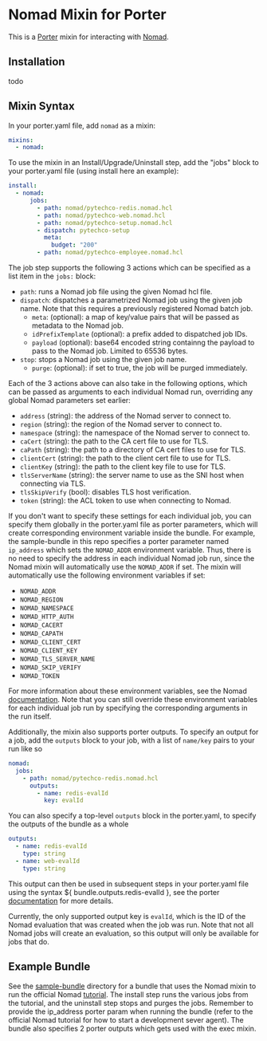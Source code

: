 # Nomad Mixin for Porter

This is a [Porter](https://porter.sh) mixin for interacting with [Nomad](https://www.nomadproject.io/).

## Installation

todo

## Mixin Syntax

In your porter.yaml file, add `nomad` as a mixin:

```yaml
mixins:
  - nomad:
```

To use the mixin in an Install/Upgrade/Uninstall step, add the "jobs" block to your porter.yaml file (using install here
an example):

```yaml
install:
  - nomad:
      jobs:
        - path: nomad/pytechco-redis.nomad.hcl
        - path: nomad/pytechco-web.nomad.hcl
        - path: nomad/pytechco-setup.nomad.hcl
        - dispatch: pytechco-setup
          meta:
            budget: "200"
        - path: nomad/pytechco-employee.nomad.hcl
```

The job step supports the following 3 actions which can be specified as a list item in the `jobs:` block:

- `path`: runs a Nomad job file using the given Nomad hcl file.
- `dispatch`: dispatches a parametrized Nomad job using the given job name. Note that this requires a previously registered Nomad batch job.
    - `meta`: (optional): a map of key/value pairs that will be passed as metadata to the Nomad job.
    - `idPrefixTemplate` (optional): a prefix added to dispatched job IDs.
    - `payload` (optional): base64 encoded string containng the payload to pass to the Nomad job. Limited to 65536
      bytes.
- `stop`: stops a Nomad job using the given job name.
    - `purge`: (optional): if set to true, the job will be purged immediately.

Each of the 3 actions above can also take in the following options, which can be passed as arguments to each individual
Nomad run, overriding any global Nomad parameters set earlier:

- `address` (string): the address of the Nomad server to connect to.
- `region` (string): the region of the Nomad server to connect to.
- `namespace` (string): the namespace of the Nomad server to connect to.
- `caCert` (string): the path to the CA cert file to use for TLS.
- `caPath` (string): the path to a directory of CA cert files to use for TLS.
- `clientCert` (string): the path to the client cert file to use for TLS.
- `clientKey` (string): the path to the client key file to use for TLS.
- `tlsServerName` (string): the server name to use as the SNI host when connecting via TLS.
- `tlsSkipVerify` (bool): disables TLS host verification.
- `token` (string): the ACL token to use when connecting to Nomad.

If you don't want to specify these settings for each individual job, you can specify them globally in the porter.yaml
file as porter parameters, which will create corresponding environment variable inside the bundle. For example, the
sample-bundle in this repo specifies a porter parameter named `ip_address` which sets the `NOMAD_ADDR` environment variable. 
Thus, there is no need to specify the address in each individual Nomad job run, since the Nomad mixin will automatically 
use the `NOMAD_ADDR` if set. The mixin will automatically use the following environment variables if set:

- `NOMAD_ADDR`
- `NOMAD_REGION`
- `NOMAD_NAMESPACE`
- `NOMAD_HTTP_AUTH`
- `NOMAD_CACERT`
- `NOMAD_CAPATH`
- `NOMAD_CLIENT_CERT`
- `NOMAD_CLIENT_KEY`
- `NOMAD_TLS_SERVER_NAME`
- `NOMAD_SKIP_VERIFY`
- `NOMAD_TOKEN`

For more information about these environment variables, see the Nomad [documentation](https://developer.hashicorp.com/nomad/docs/commands#environment-variables).
Note that you can still override these environment variables for each individual job run by specifying the corresponding arguments in the run itself.

Additionally, the mixin also supports porter outputs. To specify an output for a job, add the `outputs` block to your
job, with a
list of `name/key` pairs to your run like so

```yaml
nomad:
  jobs:
    - path: nomad/pytechco-redis.nomad.hcl
      outputs:
        - name: redis-evalId
          key: evalId
```

You can also specify a top-level `outputs` block in the porter.yaml, to specify the outputs of the bundle as a whole

```yaml
outputs:
  - name: redis-evalId
    type: string
  - name: web-evalId
    type: string
```

This output can then be used in subsequent steps in your porter.yaml file using the syntax ${
bundle.outputs.redis-evalId }, see
the porter [documentation](https://porter.sh/wiring/#wiring-outputs) for more details.

Currently, the only supported output key is `evalId`, which is the ID of the Nomad evaluation that was created when the
job was run.
Note that not all Nomad jobs will create an evaluation, so this output will only be available for jobs that do.

## Example Bundle

See the [sample-bundle](./sample-bundle) directory for a bundle that uses the Nomad mixin to run the official
Nomad [tutorial](https://developer.hashicorp.com/nomad/tutorials/get-started/gs-deploy-job).
The install step runs the various jobs from the tutorial, and the uninstall step stops and purges the jobs. Remember to
provide the ip_address porter param when running the bundle (refer to the official Nomad tutorial for
how to start a development sever agent). The bundle also specifies 2 porter outputs which gets used with the exec mixin.
